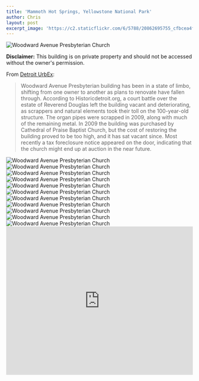 ```yaml
---
title: 'Mammoth Hot Springs, Yellowstone National Park'
author: Chris
layout: post
excerpt_image: 'https://c2.staticflickr.com/6/5788/20862695755_cfbcea4f70_k.jpg'
---
```


<div class="photos one">
  <img
    src="https://c2.staticflickr.com/6/5788/20862695755_cfbcea4f70_k.jpg"
    srcset="https://c2.staticflickr.com/6/5788/20862695755_43670de28e_b.jpg 1024w,
            https://c2.staticflickr.com/6/5788/20862695755_655cbe0b5f_h.jpg 1600w,
            https://c2.staticflickr.com/6/5788/20862695755_cfbcea4f70_k.jpg 2048w"
    alt="Woodward Avenue Presbyterian Church"
    data-action="zoom">
</div>

**Disclaimer:** This building is on private property and should not be accessed without the owner's permission.

From [Detroit UrbEx](http://detroiturbex.com/content/churches/curvy/index.html):

> Woodward Avenue Presbyterian building has been in a state of limbo, shifting from one owner to another as plans to renovate have fallen through. According to Historicdetroit.org, a court battle over the estate of Reverend Douglas left the building vacant and deteriorating, as scrappers and natural elements took their toll on the 100-year-old structure. The organ pipes were scrapped in 2009, along with much of the remaining metal. In 2009 the building was purchased by Cathedral of Praise Baptist Church, but the cost of restoring the building proved to be too high, and it has sat vacant since. Most recently a tax foreclosure notice appeared on the door, indicating that the church might end up at auction in the near future.

<div class="photos two">
  <img
    src="https://c2.staticflickr.com/6/5790/21737680502_65102d55a2_k.jpg"
    srcset="https://c2.staticflickr.com/6/5790/21737680502_128ebf487a_c.jpg 800w,
            https://c2.staticflickr.com/6/5790/21737680502_128ebf487a_b.jpg 1024w,
            https://c2.staticflickr.com/6/5790/21737680502_65102d55a2_k.jpg 2048w"
    alt="Woodward Avenue Presbyterian Church"
    data-action="zoom">
  <img
    src="https://c1.staticflickr.com/1/698/21126481664_934dd959df_k.jpg"
    srcset="https://c1.staticflickr.com/1/698/21126481664_5e9ca817d2_c.jpg 800w,
            https://c1.staticflickr.com/1/698/21126481664_5e9ca817d2_b.jpg 1024w,
            https://c1.staticflickr.com/1/698/21126481664_934dd959df_k.jpg 2048w"
    alt="Woodward Avenue Presbyterian Church"
    data-action="zoom">
</div>

<div class="photos one">
  <img
    src="https://c1.staticflickr.com/1/706/21561380418_aba9b76c7f_k.jpg"
    srcset="https://c1.staticflickr.com/1/706/21561380418_5067084495_c.jpg 1024w,
            https://c1.staticflickr.com/1/706/21561380418_5067084495_b.jpg 1600w,
            https://c1.staticflickr.com/1/706/21561380418_aba9b76c7f_k.jpg 2048w"
    alt="Woodward Avenue Presbyterian Church"
    data-action="zoom">
</div>

<div class="photos three">
  <img
    src="https://c1.staticflickr.com/1/688/21737649342_ec98763dde_k.jpg"
    srcset="https://c1.staticflickr.com/1/688/21737649342_fe581b7b41_c.jpg 800w,
            https://c1.staticflickr.com/1/688/21737649342_fe581b7b41_b.jpg 1024w,
            https://c1.staticflickr.com/1/688/21737649342_ec98763dde_k.jpg 2048w"
    alt="Woodward Avenue Presbyterian Church"
    data-action="zoom">
  <img
    src="https://c2.staticflickr.com/6/5828/21561271920_d654ea76f0_k.jpg"
    srcset="https://c2.staticflickr.com/6/5828/21561271920_88c646c42c_c.jpg 800w,
            https://c2.staticflickr.com/6/5828/21561271920_88c646c42c_b.jpg 1024w,
            https://c2.staticflickr.com/6/5828/21561271920_d654ea76f0_k.jpg 2048w"
    alt="Woodward Avenue Presbyterian Church"
    data-action="zoom">
  <img
    src="https://c2.staticflickr.com/6/5675/21749269025_31e3480f03_k.jpg"
    srcset="https://c2.staticflickr.com/6/5675/21749269025_3213f7f146_c.jpg 800w,
            https://c2.staticflickr.com/6/5675/21749269025_3213f7f146_b.jpg 1024w,
            https://c2.staticflickr.com/6/5675/21749269025_31e3480f03_k.jpg 2048w"
    alt="Woodward Avenue Presbyterian Church"
    data-action="zoom">
</div>

<div class="photos two">
  <img
    src="https://c2.staticflickr.com/6/5767/21723180416_a33691314a_k.jpg"
    srcset="https://c2.staticflickr.com/6/5767/21723180416_64d4452e8b_c.jpg 800w,
            https://c2.staticflickr.com/6/5767/21723180416_64d4452e8b_b.jpg 1024w,
            https://c2.staticflickr.com/6/5767/21723180416_a33691314a_k.jpg 2048w"
    alt="Woodward Avenue Presbyterian Church"
    data-action="zoom">
  <img
    src="https://c1.staticflickr.com/1/607/21126543644_83d8abb32d_k.jpg"
    srcset="https://c1.staticflickr.com/1/607/21126543644_16dd7f5838_c.jpg 800w,
            https://c1.staticflickr.com/1/607/21126543644_16dd7f5838_b.jpg 1024w,
            https://c1.staticflickr.com/1/607/21126543644_83d8abb32d_k.jpg 2048w"
    alt="Woodward Avenue Presbyterian Church"
    data-action="zoom">
</div>

<div class="photos one">
  <img
    src="https://c1.staticflickr.com/1/575/21758597441_a94ffbdba4_k.jpg"
    srcset="https://c1.staticflickr.com/1/575/21758597441_90eec337d7_b.jpg 1024w,
            https://c1.staticflickr.com/1/575/21758597441_b22036a4a4_h.jpg 1600w,
            https://c1.staticflickr.com/1/575/21758597441_a94ffbdba4_k.jpg 2048w"
    alt="Woodward Avenue Presbyterian Church"
    data-action="zoom">
</div>

<div class="photos two">
  <img
    src="https://c2.staticflickr.com/6/5740/21758626881_67ca89fd40_k.jpg"
    srcset="https://c2.staticflickr.com/6/5740/21758626881_0925a882a8_c.jpg 800w,
            https://c2.staticflickr.com/6/5740/21758626881_0925a882a8_b.jpg 1024w,
            https://c2.staticflickr.com/6/5740/21758626881_67ca89fd40_k.jpg 2048w"
    alt="Woodward Avenue Presbyterian Church"
    data-action="zoom">
  <img
    src="https://c2.staticflickr.com/6/5831/21561220400_398d4727d5_k.jpg"
    srcset="https://c2.staticflickr.com/6/5831/21561220400_75c51e7863_c.jpg 800w,
            https://c2.staticflickr.com/6/5831/21561220400_75c51e7863_b.jpg 1024w,
            https://c2.staticflickr.com/6/5831/21561220400_398d4727d5_k.jpg 2048w"
    alt="Woodward Avenue Presbyterian Church"
    data-action="zoom">
</div>

<div class="map">
  <iframe style="pointer-events:none; border:0;" src="https://www.google.com/maps/embed?pb=!1m18!1m12!1m3!1d3073.9710256183434!2d-83.07964920409592!3d42.37752532001293!2m3!1f0!2f0!3f0!3m2!1i1024!2i768!4f13.1!3m3!1m2!1s0x8824cd7e221722bb%3A0x87a346eee1715246!2sWoodward+Avenue+Presbyterian+Church!5e1!3m2!1sen!2sus!4v1454195721065" width="100%" height="400" frameborder="0" style="border:0" allowfullscreen></iframe>
</div>
